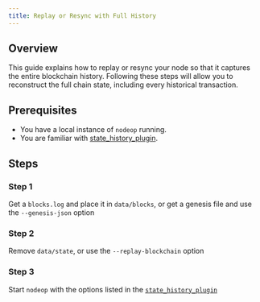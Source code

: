 ```yaml
---
title: Replay or Resync with Full History
---
```


## Overview

This guide explains how to replay or resync your node so that it captures the entire blockchain history. Following these steps will allow you to reconstruct the full chain state, including every historical transaction.

## Prerequisites

* You have a local instance of `nodeop` running.
* You are familiar with [state_history_plugin](../plugins/state-history-plugin.md).

## Steps

### Step 1

Get a `blocks.log` and place it in `data/blocks`, or get a genesis file and use the `--genesis-json` option

### Step 2

Remove `data/state`, or use the `--replay-blockchain` option

### Step 3

Start `nodeop` with the options listed in the [`state_history_plugin`](../plugins/state-history-plugin.md)
